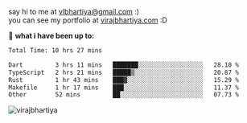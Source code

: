say hi to me at [vlbhartiya@gmail.com](mailto:vlbhartiya@gmail.com) :)<br/>
you can see my portfolio at [virajbhartiya.com](https://virajbhartiya.com) :D<br/>


🚀 **what i have been up to:**

<!--START_SECTION:waka-->

```txt
Total Time: 10 hrs 27 mins

Dart         3 hrs 11 mins   ███████░░░░░░░░░░░░░░░░░░   28.10 %
TypeScript   2 hrs 21 mins   █████▒░░░░░░░░░░░░░░░░░░░   20.87 %
Rust         1 hr 43 mins    ███▓░░░░░░░░░░░░░░░░░░░░░   15.29 %
Makefile     1 hr 17 mins    ███░░░░░░░░░░░░░░░░░░░░░░   11.37 %
Other        52 mins         ██░░░░░░░░░░░░░░░░░░░░░░░   07.73 %
```

<!--END_SECTION:waka-->

<p align="left"> <img src="https://komarev.com/ghpvc/?username=virajbhartiya&color=blue" alt="virajbhartiya" /> </p>
